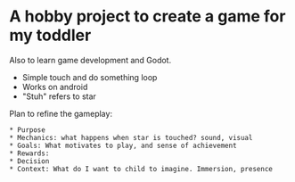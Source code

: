 # A hobby project to create a game for my toddler

Also to learn game development and Godot.

* Simple touch and do something loop
* Works on android
* "Stuh" refers to star

Plan to refine the gameplay:

    * Purpose
    * Mechanics: what happens when star is touched? sound, visual
    * Goals: What motivates to play, and sense of achievement
    * Rewards:
    * Decision
    * Context: What do I want to child to imagine. Immersion, presence

